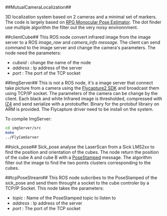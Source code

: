 ##MutualCameraLocalization##

3D localization system based on 2 cameras and a minimal set of markers. The code is largely based on [RPG Monocular Pose Estimator](https://github.com/uzh-rpg/rpg_monocular_pose_estimator). The dot finder use multiple algorithm the filter out the very noisy environnment.

##clientCube##
This ROS node convert infrared image from the image server to a ROS *image_raw* and *camera_info message*. The client can send command to the image server and change the camera's parameters. The node need the parameters: 
 * *cubeid* : change the name of the node
 * *address* : Ip address of the server
 * *port* : The port of the TCP socket


##ImgServer##
This is not a ROS node, it's a image server that connect take picture from a camera using the [Flycapture2 SDK](http://ww2.ptgrey.com/sdk/flycap) and broadcast them using TCP/IP socket. The parameters of the camera can be change by the client. Each black and white Infrared image is thresholded, compressed with [lZ4](https://code.google.com/p/lz4/) and send serialize with a protobuffer. Binary for the protobuf librairy on ARM is provided. The Flycapture driver need to be install on the system.

To compile ImgServer:
```bash
cd imgServer/src
make
../FlyCamServer
```
##sick_pose##
Sick_pose analyse the LaserScan from a Sick LMS2xx to find the position and orientation of the cubes. The node return the position of the cube A and cube B with a [PoseStamped](http://docs.ros.org/api/geometry_msgs/html/msg/PoseStamped.html) message. The algorithm filter out the image to find the two points clusters corresponding to the cubes.


##tcpPoseStream##
This ROS node subcribes to the PoseStamped of the sick_pose and send them throught a socket to the cube controler by a TCP/IP Socket. This node takes the parameters:
 * *topic* : Name of the PoseStamped topic to  listen to
 * *address* : Ip address of the server
 * *port* : The port of the TCP socket

